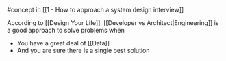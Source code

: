 #concept in [[1 - How to approach a system design interview]]

According to [[Design Your Life]], [[Developer vs Architect|Engineering]] is a good approach to solve problems when

- You have a great deal of [[Data]]
- And you are sure there is a single best solution
